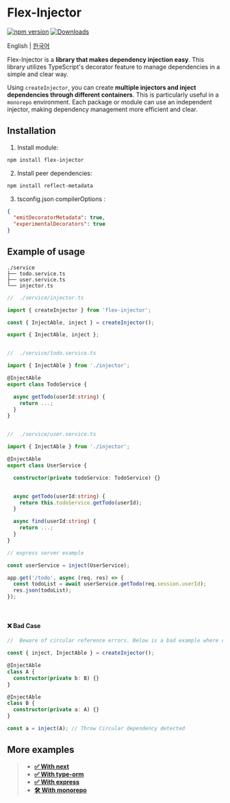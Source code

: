 # Flex-Injector

[![npm version](https://badge.fury.io/js/flex-injector.svg)](https://badge.fury.io/js/flex-injector) [![Downloads](https://img.shields.io/npm/dt/flex-injector.svg?style=flat&colorA=000000&colorB=000000)](https://www.npmjs.com/package/flex-injector)

English | [한국어](./docs/lang/kr.md)

Flex-Injector is a **library that makes dependency injection easy**. This library utilizes TypeScript's decorator feature to manage dependencies in a simple and clear way.

Using `createInjector`, you can create **multiple injectors and inject dependencies through different containers**. This is particularly useful in a `monorepo` environment. Each package or module can use an independent injector, making dependency management more efficient and clear.

## Installation

1. Install module:

```bash
npm install flex-injector
```

2. Install peer dependencies:

```bash
npm install reflect-metadata
```

3. tsconfig.json compilerOptions :

```json
{
  "emitDecoratorMetadata": true,
  "experimentalDecorators": true
}
```

## Example of usage

```
./service
├── todo.service.ts
├── user.service.ts
└── injector.ts
```

```typescript
//  ./service/injector.ts

import { createInjector } from 'flex-injector';

const { InjectAble, inject } = createInjector();

export { InjectAble, inject };
```

```typescript

//  ./service/todo.service.ts

import { InjectAble } from './injector';

@InjectAble
export class TodoService {

  async getTodo(userId:string) {
    return ...;
  }
}
```

```typescript

//  ./service/user.service.ts

import { InjectAble } from './injector';

@InjectAble
export class UserService {

  constructor(private todoService: TodoService) {}


  async getTodo(userId:string) {
    return this.todoService.getTodo(userId);
  }

  async find(userId:string) {
    return ...;
  }
}
```

```typescript
// express server example

const userService = inject(UserService);

app.get('/todo', async (req, res) => {
  const todoList = await userService.getTodo(req.session.userId);
  res.json(todoList);
});
```

<br/>

#### ❌ Bad Case

```typescript
//  Beware of circular reference errors. Below is a bad example where circular references occur.

const { inject, InjectAble } = createInjector();

@InjectAble
class A {
  constructor(private b: B) {}
}

@InjectAble
class B {
  constructor(private a: A) {}
}

const a = inject(A); // Throw Circular dependency detected
```

## More examples

> - **[✅ With next](https://github.com/cgoinglove/flex-injector/tree/main/examples/with-next)**
> - **[✅ With type-orm](https://github.com/cgoinglove/flex-injector/tree/main/examples/with-type-orm)**
> - **[✅ With express](https://github.com/cgoinglove/flex-injector/tree/main/examples/with-express)**
> - **[🛠️ With monorepo](https://github.com/cgoinglove/flex-injector/tree/main/examples/with-monorepo)**
